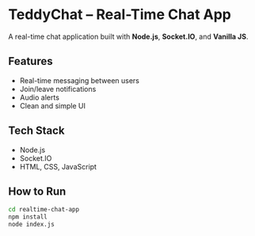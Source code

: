 #  TeddyChat – Real-Time Chat App

A real-time chat application built with **Node.js**, **Socket.IO**, and **Vanilla JS**.

## Features
- Real-time messaging between users  
- Join/leave notifications  
- Audio alerts  
- Clean and simple UI  

## Tech Stack
- Node.js  
- Socket.IO  
- HTML, CSS, JavaScript  

## How to Run
```bash
cd realtime-chat-app
npm install
node index.js 
